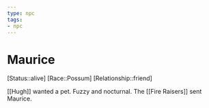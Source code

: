 ```yaml
---
type: npc
tags: 
- npc
---
```


# Maurice
[Status::alive]
[Race::Possum]
[Relationship::friend]

[[Hugh]] wanted a pet. Fuzzy and nocturnal. The [[Fire Raisers]] sent Maurice. 